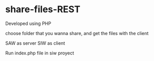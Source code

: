 share-files-REST
================
Developed using PHP

choose folder that you wanna share, and get the files with the client

SAW as server
SIW as client 

Run index.php file in siw proyect 